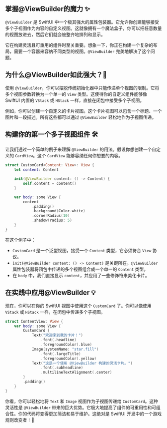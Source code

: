 ﻿## 掌握@ViewBuilder的魔力 ✨

`@ViewBuilder` 是 SwiftUI 中一个极其强大的属性包装器。它允许你创建能够接受多个子视图作为内容的自定义视图。这就像拥有一个魔法盒子，你可以把任意数量的视图放进去，然后它们就会被整齐地排列和显示。

它在构建灵活且可重用的组件时至关重要。想象一下，你正在构建一个复杂的布局，需要一个容器来容纳不同类型的视图。`@ViewBuilder` 完美地解决了这个问题。

## 为什么@ViewBuilder如此强大？🚀

使用 `@ViewBuilder`，你可以摆脱传统初始化器中只能传递单个视图的限制。它将多个视图参数转换为一个单一的 `View` 类型。这使得你的自定义组件能够像 SwiftUI 内置的 `VStack` 或 `HStack` 一样，直接在闭包中接受多个子视图。

例如，你可以创建一个自定义的卡片视图。这个卡片视图可以包含一个标题、一个图片和一段描述。所有这些都可以通过 `@ViewBuilder` 轻松地作为子视图传递。

## 构建你的第一个多子视图组件 🛠️

让我们通过一个简单的例子来理解 `@ViewBuilder` 的用法。假设你想创建一个自定义的 `CardView`。这个 `CardView` 能够容纳任何你想要的内容。

```swift
struct CustomCard<Content: View>: View {
    let content: Content

    init(@ViewBuilder content: () -> Content) {
        self.content = content()
    }

    var body: some View {
        content
            .padding()
            .background(Color.white)
            .cornerRadius(10)
            .shadow(radius: 5)
    }
}
```

在这个例子中：
*   `CustomCard` 是一个泛型视图，接受一个 `Content` 类型，它必须符合 `View` 协议。
*   `init(@ViewBuilder content: () -> Content)` 是关键所在。`@ViewBuilder` 属性包装器将闭包中传递的多个视图组合成一个单一的 `Content` 类型。
*   在 `body` 中，我们直接显示 `content`，并应用了一些修饰符来美化卡片。

## 在实践中应用@ViewBuilder 💡

现在，你可以在你的 SwiftUI 视图中使用这个 `CustomCard` 了。你可以像使用 `VStack` 或 `HStack` 一样，在闭包中传递多个子视图。

```swift
struct ContentView: View {
    var body: some View {
        CustomCard {
            Text("欢迎来到我的卡片！")
                .font(.headline)
                .foregroundColor(.blue)
            Image(systemName: "star.fill")
                .font(.largeTitle)
                .foregroundColor(.yellow)
            Text("这是一个使用 @ViewBuilder 构建的灵活卡片。")
                .font(.subheadline)
                .multilineTextAlignment(.center)
        }
        .padding()
    }
}
```

你看，你可以轻松地将 `Text` 和 `Image` 视图作为子视图传递给 `CustomCard`。这种灵活性是 `@ViewBuilder` 带来的巨大优势。它极大地提高了组件的可重用性和可组合性。你的代码将变得更加简洁和易于维护。这绝对是 SwiftUI 开发中的一个游戏规则改变者！🎉